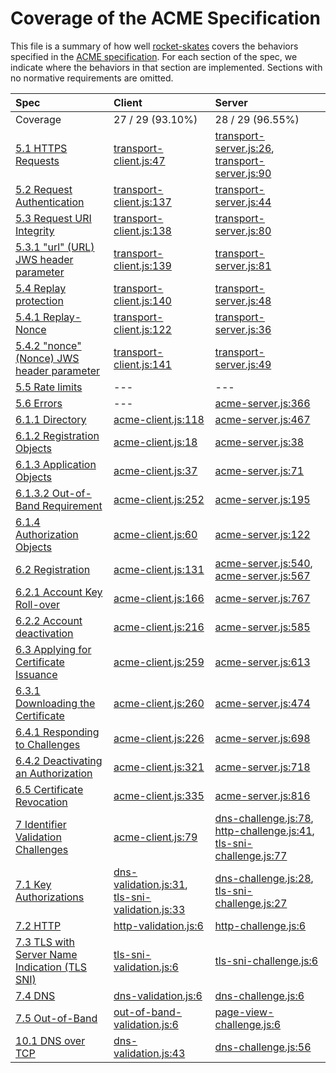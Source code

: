 # Coverage of the ACME Specification

This file is a summary of how well
[rocket-skates](https://github.com/bifurcation/rocket-skates) covers the
behaviors specified in the [ACME
specification](https://ietf-wg-acme.github.io/acme).  For each section of the
spec, we indicate where the behaviors in that section are implemented.  Sections
with no normative requirements are omitted.

| Spec | Client | Server |
|:-----|:-------|:-------|
| Coverage | 27 / 29 (93.10%) | 28 / 29 (96.55%) |
| [5.1 HTTPS Requests](https://github.com/ietf-wg-acme/acme/blob/master/draft-ietf-acme-acme.md#https-requests) | [transport-client.js:47](https://github.com/bifurcation/rocket-skates/tree/master/lib/client/transport-client.js#L47) | [transport-server.js:26](https://github.com/bifurcation/rocket-skates/tree/master/lib/server/transport-server.js#L26), [transport-server.js:90](https://github.com/bifurcation/rocket-skates/tree/master/lib/server/transport-server.js#L90) |
| [5.2 Request Authentication](https://github.com/ietf-wg-acme/acme/blob/master/draft-ietf-acme-acme.md#request-authentication) | [transport-client.js:137](https://github.com/bifurcation/rocket-skates/tree/master/lib/client/transport-client.js#L137) | [transport-server.js:44](https://github.com/bifurcation/rocket-skates/tree/master/lib/server/transport-server.js#L44) |
| [5.3 Request URI Integrity](https://github.com/ietf-wg-acme/acme/blob/master/draft-ietf-acme-acme.md#request-uri-integrity) | [transport-client.js:138](https://github.com/bifurcation/rocket-skates/tree/master/lib/client/transport-client.js#L138) | [transport-server.js:80](https://github.com/bifurcation/rocket-skates/tree/master/lib/server/transport-server.js#L80) |
| [5.3.1 "url" (URL) JWS header parameter](https://github.com/ietf-wg-acme/acme/blob/master/draft-ietf-acme-acme.md#url-url-jws-header-parameter) | [transport-client.js:139](https://github.com/bifurcation/rocket-skates/tree/master/lib/client/transport-client.js#L139) | [transport-server.js:81](https://github.com/bifurcation/rocket-skates/tree/master/lib/server/transport-server.js#L81) |
| [5.4 Replay protection](https://github.com/ietf-wg-acme/acme/blob/master/draft-ietf-acme-acme.md#replay-protection) | [transport-client.js:140](https://github.com/bifurcation/rocket-skates/tree/master/lib/client/transport-client.js#L140) | [transport-server.js:48](https://github.com/bifurcation/rocket-skates/tree/master/lib/server/transport-server.js#L48) |
| [5.4.1 Replay-Nonce](https://github.com/ietf-wg-acme/acme/blob/master/draft-ietf-acme-acme.md#replay-nonce) | [transport-client.js:122](https://github.com/bifurcation/rocket-skates/tree/master/lib/client/transport-client.js#L122) | [transport-server.js:36](https://github.com/bifurcation/rocket-skates/tree/master/lib/server/transport-server.js#L36) |
| [5.4.2 "nonce" (Nonce) JWS header parameter](https://github.com/ietf-wg-acme/acme/blob/master/draft-ietf-acme-acme.md#nonce-nonce-jws-header-parameter) | [transport-client.js:141](https://github.com/bifurcation/rocket-skates/tree/master/lib/client/transport-client.js#L141) | [transport-server.js:49](https://github.com/bifurcation/rocket-skates/tree/master/lib/server/transport-server.js#L49) |
| [5.5 Rate limits](https://github.com/ietf-wg-acme/acme/blob/master/draft-ietf-acme-acme.md#rate-limits) | --- | --- |
| [5.6 Errors](https://github.com/ietf-wg-acme/acme/blob/master/draft-ietf-acme-acme.md#errors) | --- | [acme-server.js:366](https://github.com/bifurcation/rocket-skates/tree/master/lib/server/acme-server.js#L366) |
| [6.1.1 Directory](https://github.com/ietf-wg-acme/acme/blob/master/draft-ietf-acme-acme.md#directory) | [acme-client.js:118](https://github.com/bifurcation/rocket-skates/tree/master/lib/client/acme-client.js#L118) | [acme-server.js:467](https://github.com/bifurcation/rocket-skates/tree/master/lib/server/acme-server.js#L467) |
| [6.1.2 Registration Objects](https://github.com/ietf-wg-acme/acme/blob/master/draft-ietf-acme-acme.md#registration-objects) | [acme-client.js:18](https://github.com/bifurcation/rocket-skates/tree/master/lib/client/acme-client.js#L18) | [acme-server.js:38](https://github.com/bifurcation/rocket-skates/tree/master/lib/server/acme-server.js#L38) |
| [6.1.3 Application Objects](https://github.com/ietf-wg-acme/acme/blob/master/draft-ietf-acme-acme.md#application-objects) | [acme-client.js:37](https://github.com/bifurcation/rocket-skates/tree/master/lib/client/acme-client.js#L37) | [acme-server.js:71](https://github.com/bifurcation/rocket-skates/tree/master/lib/server/acme-server.js#L71) |
| [6.1.3.2 Out-of-Band Requirement](https://github.com/ietf-wg-acme/acme/blob/master/draft-ietf-acme-acme.md#out-of-band-requirement) | [acme-client.js:252](https://github.com/bifurcation/rocket-skates/tree/master/lib/client/acme-client.js#L252) | [acme-server.js:195](https://github.com/bifurcation/rocket-skates/tree/master/lib/server/acme-server.js#L195) |
| [6.1.4 Authorization Objects](https://github.com/ietf-wg-acme/acme/blob/master/draft-ietf-acme-acme.md#authorization-objects) | [acme-client.js:60](https://github.com/bifurcation/rocket-skates/tree/master/lib/client/acme-client.js#L60) | [acme-server.js:122](https://github.com/bifurcation/rocket-skates/tree/master/lib/server/acme-server.js#L122) |
| [6.2 Registration](https://github.com/ietf-wg-acme/acme/blob/master/draft-ietf-acme-acme.md#registration) | [acme-client.js:131](https://github.com/bifurcation/rocket-skates/tree/master/lib/client/acme-client.js#L131) | [acme-server.js:540](https://github.com/bifurcation/rocket-skates/tree/master/lib/server/acme-server.js#L540), [acme-server.js:567](https://github.com/bifurcation/rocket-skates/tree/master/lib/server/acme-server.js#L567) |
| [6.2.1 Account Key Roll-over](https://github.com/ietf-wg-acme/acme/blob/master/draft-ietf-acme-acme.md#account-key-roll-over) | [acme-client.js:166](https://github.com/bifurcation/rocket-skates/tree/master/lib/client/acme-client.js#L166) | [acme-server.js:767](https://github.com/bifurcation/rocket-skates/tree/master/lib/server/acme-server.js#L767) |
| [6.2.2 Account deactivation](https://github.com/ietf-wg-acme/acme/blob/master/draft-ietf-acme-acme.md#account-deactivation) | [acme-client.js:216](https://github.com/bifurcation/rocket-skates/tree/master/lib/client/acme-client.js#L216) | [acme-server.js:585](https://github.com/bifurcation/rocket-skates/tree/master/lib/server/acme-server.js#L585) |
| [6.3 Applying for Certificate Issuance](https://github.com/ietf-wg-acme/acme/blob/master/draft-ietf-acme-acme.md#applying-for-certificate-issuance) | [acme-client.js:259](https://github.com/bifurcation/rocket-skates/tree/master/lib/client/acme-client.js#L259) | [acme-server.js:613](https://github.com/bifurcation/rocket-skates/tree/master/lib/server/acme-server.js#L613) |
| [6.3.1 Downloading the Certificate](https://github.com/ietf-wg-acme/acme/blob/master/draft-ietf-acme-acme.md#downloading-the-certificate) | [acme-client.js:260](https://github.com/bifurcation/rocket-skates/tree/master/lib/client/acme-client.js#L260) | [acme-server.js:474](https://github.com/bifurcation/rocket-skates/tree/master/lib/server/acme-server.js#L474) |
| [6.4.1 Responding to Challenges](https://github.com/ietf-wg-acme/acme/blob/master/draft-ietf-acme-acme.md#responding-to-challenges) | [acme-client.js:226](https://github.com/bifurcation/rocket-skates/tree/master/lib/client/acme-client.js#L226) | [acme-server.js:698](https://github.com/bifurcation/rocket-skates/tree/master/lib/server/acme-server.js#L698) |
| [6.4.2 Deactivating an Authorization](https://github.com/ietf-wg-acme/acme/blob/master/draft-ietf-acme-acme.md#deactivating-an-authorization) | [acme-client.js:321](https://github.com/bifurcation/rocket-skates/tree/master/lib/client/acme-client.js#L321) | [acme-server.js:718](https://github.com/bifurcation/rocket-skates/tree/master/lib/server/acme-server.js#L718) |
| [6.5 Certificate Revocation](https://github.com/ietf-wg-acme/acme/blob/master/draft-ietf-acme-acme.md#certificate-revocation) | [acme-client.js:335](https://github.com/bifurcation/rocket-skates/tree/master/lib/client/acme-client.js#L335) | [acme-server.js:816](https://github.com/bifurcation/rocket-skates/tree/master/lib/server/acme-server.js#L816) |
| [7 Identifier Validation Challenges](https://github.com/ietf-wg-acme/acme/blob/master/draft-ietf-acme-acme.md#identifier-validation-challenges) | [acme-client.js:79](https://github.com/bifurcation/rocket-skates/tree/master/lib/client/acme-client.js#L79) | [dns-challenge.js:78](https://github.com/bifurcation/rocket-skates/tree/master/lib/server/dns-challenge.js#L78), [http-challenge.js:41](https://github.com/bifurcation/rocket-skates/tree/master/lib/server/http-challenge.js#L41), [tls-sni-challenge.js:77](https://github.com/bifurcation/rocket-skates/tree/master/lib/server/tls-sni-challenge.js#L77) |
| [7.1 Key Authorizations](https://github.com/ietf-wg-acme/acme/blob/master/draft-ietf-acme-acme.md#key-authorizations) | [dns-validation.js:31](https://github.com/bifurcation/rocket-skates/tree/master/lib/client/dns-validation.js#L31), [tls-sni-validation.js:33](https://github.com/bifurcation/rocket-skates/tree/master/lib/client/tls-sni-validation.js#L33) | [dns-challenge.js:28](https://github.com/bifurcation/rocket-skates/tree/master/lib/server/dns-challenge.js#L28), [tls-sni-challenge.js:27](https://github.com/bifurcation/rocket-skates/tree/master/lib/server/tls-sni-challenge.js#L27) |
| [7.2 HTTP](https://github.com/ietf-wg-acme/acme/blob/master/draft-ietf-acme-acme.md#http) | [http-validation.js:6](https://github.com/bifurcation/rocket-skates/tree/master/lib/client/http-validation.js#L6) | [http-challenge.js:6](https://github.com/bifurcation/rocket-skates/tree/master/lib/server/http-challenge.js#L6) |
| [7.3 TLS with Server Name Indication (TLS SNI)](https://github.com/ietf-wg-acme/acme/blob/master/draft-ietf-acme-acme.md#tls-with-server-name-indication-tls-sni) | [tls-sni-validation.js:6](https://github.com/bifurcation/rocket-skates/tree/master/lib/client/tls-sni-validation.js#L6) | [tls-sni-challenge.js:6](https://github.com/bifurcation/rocket-skates/tree/master/lib/server/tls-sni-challenge.js#L6) |
| [7.4 DNS](https://github.com/ietf-wg-acme/acme/blob/master/draft-ietf-acme-acme.md#dns) | [dns-validation.js:6](https://github.com/bifurcation/rocket-skates/tree/master/lib/client/dns-validation.js#L6) | [dns-challenge.js:6](https://github.com/bifurcation/rocket-skates/tree/master/lib/server/dns-challenge.js#L6) |
| [7.5 Out-of-Band](https://github.com/ietf-wg-acme/acme/blob/master/draft-ietf-acme-acme.md#out-of-band) | [out-of-band-validation.js:6](https://github.com/bifurcation/rocket-skates/tree/master/lib/client/out-of-band-validation.js#L6) | [page-view-challenge.js:6](https://github.com/bifurcation/rocket-skates/tree/master/lib/server/page-view-challenge.js#L6) |
| [10.1 DNS over TCP](https://github.com/ietf-wg-acme/acme/blob/master/draft-ietf-acme-acme.md#dns-over-tcp) | [dns-validation.js:43](https://github.com/bifurcation/rocket-skates/tree/master/lib/client/dns-validation.js#L43) | [dns-challenge.js:56](https://github.com/bifurcation/rocket-skates/tree/master/lib/server/dns-challenge.js#L56) |